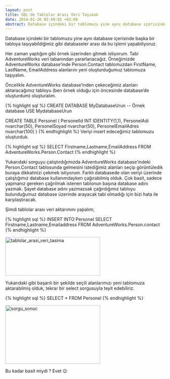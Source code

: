 ```yaml
---
layout: post
title: SQL'de Tablolar Arası Veri Taşımak
date: 2014-01-26 02:49:02 +02:00
abstract: Database içindeki bir tablomuzu yine aynı database içerisinde başka bir tabloya taşıyabildiğimiz gibi databaseler arası da bu işlemi yapabiliyoruz....
---
```


Database içindeki bir tablomuzu yine aynı database içerisinde başka bir tabloya taşıyabildiğimiz gibi databaseler arası da bu işlemi yapabiliyoruz.

Her zaman yaptığım gibi örnek üzerinden gitmek istiyorum. Tabi AdventureWorks veri tabanından yararlanacağız. Örneğimizde AdventureWorks database’inde Person.Contact tablomuzdan FirstName, LastName, EmailAddress alanlarını yeni oluşturduğumuz tablomuza taşıyalım.

Öncelikle AdventureWorks database’inden çekeceğimiz alanları aktaracağımız tabloyu (ben örnek olduğu için öncesinde database’de oluşturdum) oluşturalım.

{% highlight sql %}
CREATE DATABASE MyDatabaseUrun -- Örnek database
USE MydatabaseUrun

CREATE TABLE Personel
(
  PersonelId INT IDENTITY(1,1),
  PersonelAdi nvarchar(50),
  PersonelSoyad nvarchar(50),
  PersonelEmailAdres nvarchar(100)
)
{% endhighlight %}
Veriyi insert edeceğimiz tablomuzu oluşturduk.

{% highlight sql %}
SELECT Firstname,Lastname,EmailAddress FROM AdventureWorks.Person.Contact
{% endhighlight %}

Yukarıdaki sorguyu çalıştırdığımızda AdventureWorks database’indeki Person.Contact tablosunda gelmesini istediğimiz alanları seçip görüntüledik buraya dikkatinizi çekmek istiyorum. Farklı databasede olan veriyi üzerinde çalıştığımız database kullanımdayken çağırabilmiş olduk. Çok basit, sadece yapmanız gereken çağrılmak istenen tablonun başına database adını yazmak. Şayet database adını yazmazsak çağırdığımız tabloyu bulunduğumuz database üzerinde arayacak tabi olmadığı için bizi hata ile karşılaştıracak.

Şimdi tablolar arası veri aktarımını yapalım;

{% highlight sql %}
INSERT INTO Personel SELECT Firstname,Lastname,Emailaddress FROM AdventureWorks.Person.contact
{% endhighlight %}

<img alt="tablolar_arasi_veri_tasima" src="{{ site.baseurl }}/assets/tablolar_arasi_veri_tasima-300x122.jpg" width="300" height="122" />

Yukarıdaki gibi başarılı bir şekilde seçili alanlarımızı yeni tablomuza aktarabilmiş olduk, tekrar bir select sorgusuyla teyit edebiliriz.

{% highlight sql %}
SELECT * FROM Personel
{% endhighlight %}

<img alt="sorgu_sonuc" src="{{ site.baseurl }}/assets/sorgu_sonuc-300x185.jpg" width="300" height="185" />

Bu kadar basit miydi ? Evet 😉
